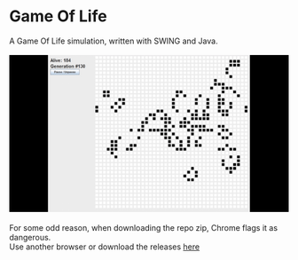 # Game Of Life
A Game Of Life simulation, written with SWING and Java.\
\
![gif](gameoflife.gif)
\
\
For some odd reason, when downloading the repo zip, Chrome flags it as dangerous.\
Use another browser or download the releases [here](https://github.com/SpicyChair/GameOfLife/releases)

